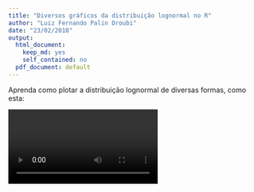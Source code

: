 ```yaml
---
title: "Diversos gráficos da distribuição lognormal no R"
author: "Luiz Fernando Palin Droubi"
date: "23/02/2018"
output:
  html_document:
    keep_md: yes
    self_contained: no
  pdf_document: default
---
```


Aprenda como plotar a distribuição lognormal de diversas formas, como esta:



<video controls loop><source src="images/lognormal.webm" /></video>




